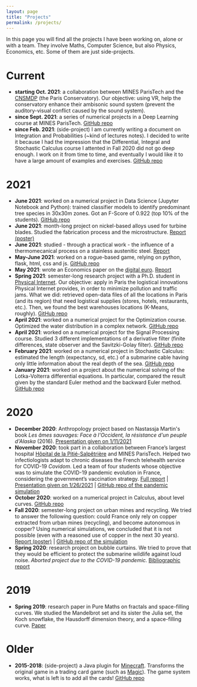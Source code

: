 ```yaml
---
layout: page
title: "Projects"
permalink: /projects/
---
```


In this page you will find all the projects I have been working on, alone or with a team. They involve Maths, Computer Science, but also Physics, Economics, etc. Some of them are just side-projects.

# Current

* **starting Oct. 2021**: a collaboration between MINES ParisTech and the [CNSMDP](https://en.wikipedia.org/wiki/Conservatoire_de_Paris) (the Paris Conservatory). Our objective: using VR, help the conservatory enhance their ambisonic sound system (prevent the auditory-visual conflict caused by the sound system).
* **since Sept. 2021**: a series of numerical projects in a Deep Learning course at MINES ParisTech. [GitHub repo](https://github.com/cesar-alm/deep-learning)
* **since Feb. 2021**: (side-project) I am currently writing a document on Integration and Probabilities (~kind of lectures notes). I decided to write it because I had the impression that the Differential, Integral and Stochastic Calculus course I attented in Fall 2020 did not go deep enough. I work on it from time to time, and eventually I would like it to have a large amount of examples and exercises. [GitHub repo](https://github.com/cesar-alm/math-et-al)

# 2021

* **June 2021**: worked on a numerical project in Data Science (Jupyter Notebook and Python): trained classifier models to identify predominant tree species in 30x30m zones. Got an F-Score of 0.922 (top 10% of the students). [GitHub repo](https://github.com/cesar-alm/projet-sdd)
* **June 2021**: month-long project on nickel-based alloys used for turbine blades. Studied the fabrication process and the microstructure. [Report (poster)](/assets/mpi_poster.pdf)
* **June 2021**: studied - through a practical work - the influence of a thermomecanical process on a stainless austenitic steel. [Report](/assets/mpi_rapport.pdf)
* **May-June 2021**: worked on a rogue-based game, relying on python, flask, html, css and js. [GitHub repo](https://github.com/LouisJustinTALLOT/projet-web-intro-et-network-intro-les-fourmis)
* **May 2021**: wrote an Economics paper on the [digital euro](https://www.ecb.europa.eu/pub/pdf/other/Report_on_a_digital_euro~4d7268b458.en.pdf). [Report](assets/eco_article.pdf)
* **Spring 2021**: semester-long research project with a Ph.D. student in [Physical Internet](https://en.wikipedia.org/wiki/Physical_Internet). Our objective: apply in Paris the logistical innovations Physical Internet provides, in order to minimize pollution and traffic jams. What we did: retrieved open-data files of all the locations in Paris (and its region) that need logistical supplies (stores, hotels, restaurants, etc.). Then, we found the best warehouses locations (K-Means, roughly). [GitHub repo](https://github.com/LouisJustinTALLOT/UE22-projet-ecosysteme-logistique)
* **April 2021**: worked on a numerical project for the Optimization course. Optimized the water distribution in a complex network. [GitHub repo](https://github.com/cesar-alm/opti-project)
* **April 2021**: worked on a numerical project for the Signal Processing course. Studied 3 different implementations of a derivative filter (finite differences, state observer and the Savitzki-Golay filter). [GitHub repo](https://github.com/cesar-alm/traits-project)
* **February 2021**: worked on a numerical project in Stochastic Calculus: estimated the length (expectancy, sd, etc.) of a submarine cable having only little information about the real depth of the sea. [GitHub repo](https://github.com/cesar-alm/projet-probas)
* **January 2021**: worked on a project about the numerical solving of the Lotka-Volterra differential equations. In particular, compared the result given by the standard Euler method and the backward Euler method. [GitHub repo](https://github.com/cesar-alm/projet_eqdiff)

# 2020
* **December 2020**: Anthropology project based on Nastassja Martin's book *Les âmes sauvages: Face à l'Occident, la résistance d'un peuple d'Alaska* (2016). [Presentation given on 1/11/2021](/assets/qse_presentation.pdf)
* **November 2020**: took part in a collaboration between France’s largest hospital [Hôpital de la Pitié-Salpêtrière](https://en.wikipedia.org/wiki/Piti%C3%A9-Salp%C3%AAtri%C3%A8re_Hospital) and MINES ParisTech. Helped two infectiologists adapt to chronic diseases the French telehealth service for COVID-19 *Covidom*. Led a team of four students whose objective was to simulate the COVID-19 pandemic evolution in France, considering the government’s vaccination strategy. [Full report](https://mig.minesparis.psl.eu/wp-content/uploads/2021/01/MIG_sante.pdf) &#124; [Presentation given on 1/26/2021](/assets/mig_presentation.pdf) &#124; [GitHub repo of the pandemic simulation](https://github.com/cesar-alm/mig_vaccination)
* **October 2020**: worked on a numerical project in Calculus, about level curves. [GitHub repo](https://github.com/cesar-alm/projetnum_cdiff)
* **Fall 2020**: semester-long project on urban mines and recycling. We tried to answer the following question: could France only rely on copper extracted from urban mines (recycling), and become autonomous in copper? Using numerical simulations, we concluded that it is not possible (even with a reasoned use of copper in the next 30 years). [Report (poster)](https://robingirard.github.io/MINES-UE14-miniprojet/Past/2020/Posters/UE142020-S14.pdf) &#124; [GitHub repo of the simulation](https://github.com/LouisJustinTALLOT/simulations-projet-ue14)
* **Spring 2020**: research project on bubble curtains. We tried to prove that they would be efficient to protect the submarine wildlife against loud noise. *Aborted project due to the COVID-19 pandemic.* [Bibliographic report](/assets/tipe_mcot.pdf)

# 2019

* **Spring 2019**: research paper in Pure Maths on fractals and space-filling curves. We studied the Mandelbrot set and its sister the Julia set, the Koch snowflake, the Hausdorff dimension theory, and a space-filling curve. [Paper](/assets/tipe_paper.pdf)

# Older

* **2015-2018**: (side-project) a Java plugin for [Minecraft](https://www.minecraft.net). Transforms the original game in a trading card game (such as [Magic](https://magic.wizards.com/)). The game system works, what is left is to add all the cards! [GitHub repo](https://github.com/cesar-alm/tga)